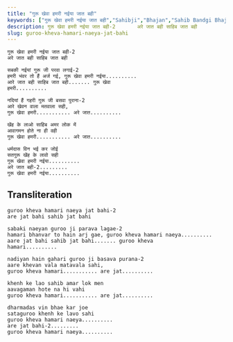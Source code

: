 ```yaml
---
title: "गुरू खेवा हमरी नईया जात बही"
keywords: ["गुरू खेवा हमरी नईया जात बही","Sahibji","Bhajan","Sahib Bandgi Bhajan","Sant Kabir Bhajan","bhajan lyrics","साहिब बंदगी भजन","भजन"]
description: गुरू खेवा हमरी नईया जात बही-2       अरे जात बही साहिब जात बही          सबकी नईयां गुरू जी परवा लगाई-2       हमरी भंवर तो हैं अर्ज गई, गुरू खेवा हमरी
slug: guroo-kheva-hamari-naeya-jat-bahi
---
```


  
    गुरू खेवा हमरी नईया जात बही-2  
    अरे जात बही साहिब जात बही  
  
    सबकी नईयां गुरू जी परवा लगाई-2  
    हमरी भंवर तो हैं अर्ज गई, गुरू खेवा हमरी नईया..........  
    आरे जात बही साहिब जात बही....... गुरू खेवा  
    हमरी..........  
  
    नदियां हैं गहरी गुरू जी बसवा पुराना-2  
    आरे खेवन वाला मतवाला सही,  
    गुरू खेवा हमरी........... अरे जात..........  
  
    खेंह के लाओ साहिब अमर लोक में  
    आवागमन होते ना ही वही  
    गुरू खेवा हमरी........... अरे जात..........  
  
    धर्मदास विन भई कर जोई  
    सतगुरू खेंह के लावो सही  
    गुरू खेवा हमरी नईया..........  
    अरे जात बही-2.........  
    गुरू खेवा हमरी नईया..........  


## Transliteration

  
    guroo kheva hamari naeya jat bahi-2  
    are jat bahi sahib jat bahi  
  
    sabaki naeyan guroo ji parava lagae-2  
    hamari bhanvar to hain arj gae, guroo kheva hamari naeya..........  
    aare jat bahi sahib jat bahi....... guroo kheva  
    hamari..........  
  
    nadiyan hain gahari guroo ji basava purana-2  
    aare khevan vala matavala sahi,  
    guroo kheva hamari........... are jat..........  
  
    khenh ke lao sahib amar lok men  
    aavagaman hote na hi vahi  
    guroo kheva hamari........... are jat..........  
  
    dharmadas vin bhae kar joe  
    sataguroo khenh ke lavo sahi  
    guroo kheva hamari naeya..........  
    are jat bahi-2.........  
    guroo kheva hamari naeya..........  

  